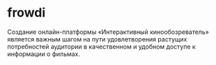 # frowdi
Создание онлайн-платформы «Интерактивный кинообозреватель» является важным шагом на пути удовлетворения растущих потребностей аудитории в качественном и удобном доступе к информации о фильмах.
